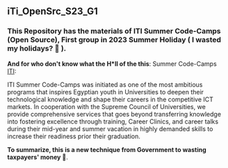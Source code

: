## iTi_OpenSrc_S23_G1
### This Repository has the materials of ITI Summer Code-Camps (Open Source), First group in 2023 Summer Holiday ( I wasted my holidays? :smiling_face_with_tear: ).
**And for who don't know what the H*ll of the this**:
Summer Code-Camps [ITI](https://iti.gov.eg/):

ITI Summer Code-Camps was initiated as one of the most ambitious programs that inspires Egyptian youth in Universities 
to deepen their technological knowledge and shape their careers in the competitive ICT markets. In cooperation 
with the Supreme Council of Universities, we provide comprehensive services that goes beyond transferring 
knowledge into fostering excellence through training, Career Clinics, and career talks during their mid-year and summer 
vacation in highly demanded skills to increase their readiness prior their graduation. 

**To summarize, this is a new technique from Government to wasting taxpayers' money :money_mouth_face:**.

